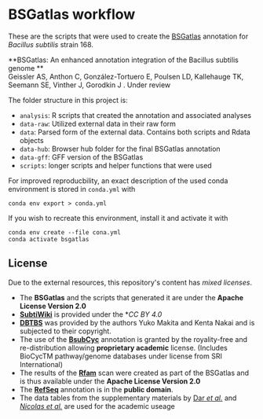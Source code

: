 # BSGatlas workflow

These are the scripts that were used to create the [BSGatlas](https://rth.dk/resources/bsgatlas/)
annotation for *Bacillus subtilis* strain 168.

**BSGatlas: An enhanced annotation integration of the Bacillus subtilis genome **  
Geissler AS, Anthon C, González-Tortuero E, Poulsen LD, Kallehauge TK, Seemann SE, Vinther J, Gorodkin J . Under review 

The folder structure in this project is:

* `analysis`: R scripts that created the annotation and associated analyses
* `data-raw`: Utilized external data in their raw form
* `data`: Parsed form of the external data. Contains both scripts and Rdata objects 
* `data-hub`: Browser hub folder for the final BSGatlas annotation
* `data-gff`: GFF version of the BSGatlas
* `scripts`:  longer scripts and helper functions that were used


For improved reproducbility, an exact description of the used conda environment
is stored in `conda.yml` with

    conda env export > conda.yml

If you wish to recreate this environment, install it and activate it with

    conda env create --file cona.yml
    conda activate bsgatlas


## License

Due to the external resources, this repository's content has *mixed licenses*.

* The **BSGatlas** and the scripts that generated it are under the **Apache License Version 2.0**
* [**SubtiWiki**](http://subtiwiki.uni-goettingen.de) is provided under the **CC BY 4.0*
* [**DBTBS**](http://dbtbs.hgc.jp) was provided by the authors Yuko Makita and Kenta Nakai and is subjected to their copyright.
* The use of the [**BsubCyc**](https://bsubcyc.org) annotation is granted by the royality-free and re-distribution allowing **proprietary academic** license.
  (Includes BioCycTM pathway/genome databases under license from SRI International)
* The results of the [**Rfam**](http://rfam.org) scan were created as part of the BSGatlas and is thus available under the **Apache License Version 2.0**
* The [**RefSeq**](https://www.ncbi.nlm.nih.gov/refseq/) annotation is in the **public domain**.
* The data tables from the supplementary materials by [Dar *et al.*](https://science.sciencemag.org/content/352/6282/aad9822) and [*Nicolas et al.*](https://science.sciencemag.org/content/335/6072/1103) are used for the academic useage
